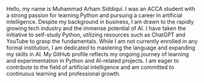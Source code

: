 Hello, my name is Muhammad Arham Siddiqui. I was an ACCA student with a strong passion for learning Python and pursuing a career in artificial intelligence. Despite my background in business, I am drawn to the rapidly growing tech industry and the immense potential of AI. I have taken the initiative to self-study Python, utilizing resources such as ChatGPT and YouTube to grasp the fundamentals. While I am not currently enrolled in any formal institution, I am dedicated to mastering the language and expanding my skills in AI. My GitHub profile reflects my ongoing journey of learning and experimentation in Python and AI-related projects. I am eager to contribute to the field of artificial intelligence and am committed to continuous learning and professional growth.
